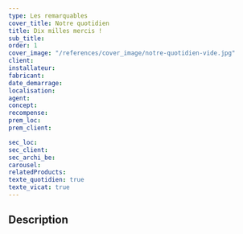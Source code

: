 ```yaml
---
type: Les remarquables
cover_title: Notre quotidien
title: Dix milles mercis !
sub_title:
order: 1
cover_image: "/references/cover_image/notre-quotidien-vide.jpg"
client:
installateur:
fabricant:
date_demarrage:
localisation:
agent:
concept:
recompense:
prem_loc:
prem_client:

sec_loc:
sec_client:
sec_archi_be:
carousel:
relatedProducts:
texte_quotidien: true
texte_vicat: true
---
```


## Description
